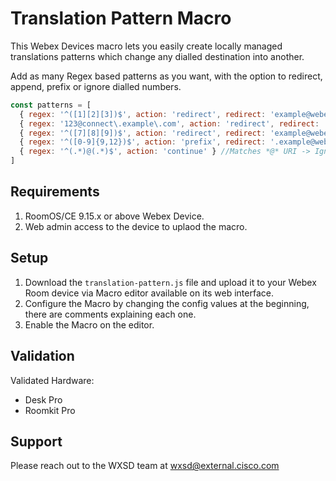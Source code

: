 # Translation Pattern Macro
This Webex Devices macro lets you easily create locally managed translations patterns which change any dialled destination into another.

Add as many Regex based patterns as you want, with the option to redirect, append, prefix or ignore dialled numbers.

```js
const patterns = [
  { regex: '^([1][2][3])$', action: 'redirect', redirect: 'example@webex.com' },  // Matches 123 -> redirects to example@webex.com
  { regex: '123@connect\.example\.com', action: 'redirect', redirect: 'example@webex.com' },  // Matches 123@connect.example.com -> redirects to example@webex.com
  { regex: '^([7][8][9])$', action: 'redirect', redirect: 'example@webex.com' },  // Matches 789 -> redirects to example@webex.com
  { regex: '^([0-9]{9,12})$', action: 'prefix', redirect: '.example@webex.com' }, // Matches 9-12 digits -> <numbers>+ '.example@webex.com'
  { regex: '^(.*)@(.*)$', action: 'continue' } //Matches *@* URI -> Ignores URIs, allows to continue
]
```

## Requirements

1. RoomOS/CE 9.15.x or above Webex Device.
2. Web admin access to the device to uplaod the macro.

## Setup

1. Download the ``translation-pattern.js`` file and upload it to your Webex Room device via Macro editor available on its web interface.
2. Configure the Macro by changing the config values at the beginning, there are comments explaining each one.
3. Enable the Macro on the editor.

## Validation

Validated Hardware:

* Desk Pro
* Roomkit Pro


## Support

Please reach out to the WXSD team at [wxsd@external.cisco.com](mailto:wxsd@external.cisco.com?subject=translation-pattern-macro)
